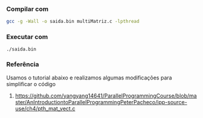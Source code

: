 
### Compilar com

```sh 
gcc -g -Wall -o saida.bin multiMatriz.c -lpthread
```

### Executar com

```
./saida.bin
```

### Referência 

Usamos o tutorial abaixo e realizamos algumas modificações para simplificar o código
1. https://github.com/yangyang14641/ParallelProgrammingCourse/blob/master/AnIntroductiontoParallelProgrammingPeterPacheco/ipp-source-use/ch4/pth_mat_vect.c 
